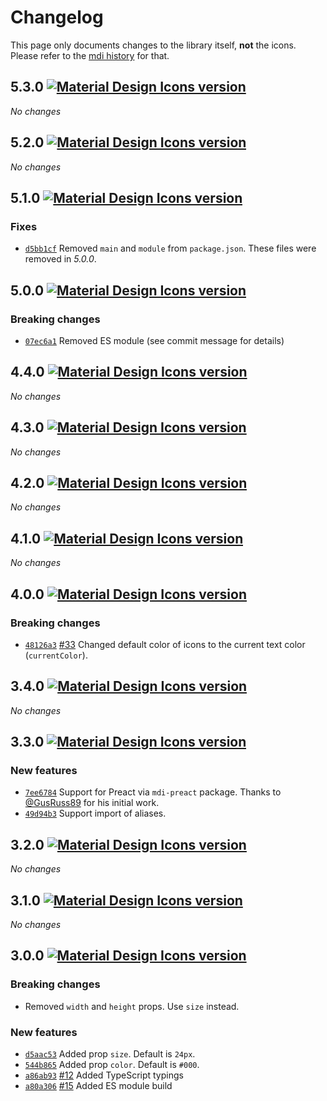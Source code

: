 # Changelog

This page only documents changes to the library itself, **not** the icons. Please refer to the [mdi history](https://materialdesignicons.com/history) for that.

## 5.3.0 [![Material Design Icons version](https://img.shields.io/badge/mdi-v3.5.95-blue.svg?style=flat-square)](https://materialdesignicons.com)

_No changes_

## 5.2.0 [![Material Design Icons version](https://img.shields.io/badge/mdi-v3.3.92-blue.svg?style=flat-square)](https://materialdesignicons.com)

_No changes_

## 5.1.0 [![Material Design Icons version](https://img.shields.io/badge/mdi-v3.2.89-blue.svg?style=flat-square)](https://materialdesignicons.com)

### Fixes

- [`d5bb1cf`](https://github.com/levrik/mdi-react/commit/d5bb1cfcb7856af6e60828265baed6ec58c527d8) Removed `main` and `module` from `package.json`. These files were removed in _5.0.0_.

## 5.0.0 [![Material Design Icons version](https://img.shields.io/badge/mdi-v3.0.39-blue.svg?style=flat-square)](https://materialdesignicons.com)

### Breaking changes

- [`07ec6a1`](https://github.com/levrik/mdi-react/commit/07ec6a17f10c5ec410736e57e6187287e24a32c1) Removed ES module (see commit message for details)

## 4.4.0 [![Material Design Icons version](https://img.shields.io/badge/mdi-v2.8.94-blue.svg?style=flat-square)](https://materialdesignicons.com)

_No changes_

## 4.3.0 [![Material Design Icons version](https://img.shields.io/badge/mdi-v2.7.94-blue.svg?style=flat-square)](https://materialdesignicons.com)

_No changes_

## 4.2.0 [![Material Design Icons version](https://img.shields.io/badge/mdi-v2.6.95-blue.svg?style=flat-square)](https://materialdesignicons.com)

_No changes_

## 4.1.0 [![Material Design Icons version](https://img.shields.io/badge/mdi-v2.5.94-blue.svg?style=flat-square)](https://materialdesignicons.com)

_No changes_

## 4.0.0 [![Material Design Icons version](https://img.shields.io/badge/mdi-v2.4.85-blue.svg?style=flat-square)](https://materialdesignicons.com)

### Breaking changes

- [`48126a3`](https://github.com/levrik/mdi-react/commit/48126a3c7cef0d22b61c84bbb2f6bd8f2a7f880d) [#33](https://github.com/levrik/mdi-react/pull/33) Changed default color of icons to the current text color (`currentColor`).

## 3.4.0 [![Material Design Icons version](https://img.shields.io/badge/mdi-v2.4.85-blue.svg?style=flat-square)](https://materialdesignicons.com)

_No changes_

## 3.3.0 [![Material Design Icons version](https://img.shields.io/badge/mdi-v2.3.54-blue.svg?style=flat-square)](https://materialdesignicons.com)

### New features

- [`7ee6784`](https://github.com/levrik/mdi-react/commit/7ee678454dedf1dc3f553b023dfebc89211f84bd) Support for Preact via `mdi-preact` package. Thanks to [@GusRuss89](https://github.com/GusRuss89) for his initial work.
- [`49d94b3`](https://github.com/levrik/mdi-react/commit/49d94b3c09ffa42f43554b714a8696d25ebd9fe5) Support import of aliases.

## 3.2.0 [![Material Design Icons version](https://img.shields.io/badge/mdi-v2.3.54-blue.svg?style=flat-square)](https://materialdesignicons.com)

_No changes_

## 3.1.0 [![Material Design Icons version](https://img.shields.io/badge/mdi-v2.2.43-blue.svg?style=flat-square)](https://materialdesignicons.com)

_No changes_

## 3.0.0 [![Material Design Icons version](https://img.shields.io/badge/mdi-v2.1.99-blue.svg?style=flat-square)](https://materialdesignicons.com)

### Breaking changes

- Removed `width` and `height` props. Use `size` instead.

### New features

- [`d5aac53`](https://github.com/levrik/mdi-react/commit/d5aac537dfcf800a1cdbc24975b4efcdb7766981) Added prop `size`. Default is `24px`.
- [`544b865`](https://github.com/levrik/mdi-react/commit/544b865a886fd87233e8fe4e0201832bd39286db) Added prop `color`. Default is `#000`.
- [`a86ab93`](https://github.com/levrik/mdi-react/commit/a86ab93cb18456662b70767828f31730419392ea) [#12](https://github.com/levrik/mdi-react/pull/12) Added TypeScript typings
- [`a80a306`](https://github.com/levrik/mdi-react/commit/a80a306c701d47541b6a8efff3e2dc114204189b) [#15](https://github.com/levrik/mdi-react/pull/15) Added ES module build

